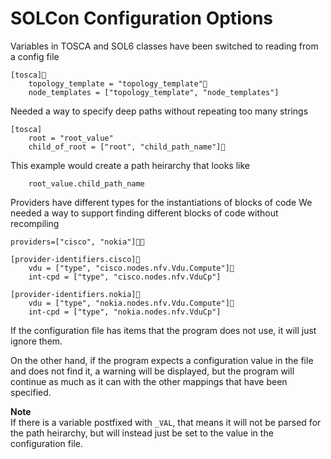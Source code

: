 # SOLCon Configuration Options

Variables in TOSCA and SOL6 classes have been switched to reading from a config file

```
[tosca]    
    topology_template = "topology_template"    
    node_templates = ["topology_template", "node_templates"]
```

Needed a way to specify deep paths without repeating too many strings
```
[tosca]
    root = "root_value"
    child_of_root = ["root", "child_path_name"]
```
This example would create a path heirarchy that looks like
```
    root_value.child_path_name
````

Providers have different types for the instantiations of blocks of code
We needed a way to support finding different blocks of code without recompiling

```
providers=["cisco", "nokia"]

[provider-identifiers.cisco]    
    vdu = ["type", "cisco.nodes.nfv.Vdu.Compute"]    
    int-cpd = ["type", "cisco.nodes.nfv.VduCp"]

[provider-identifiers.nokia]    
    vdu = ["type", "nokia.nodes.nfv.Vdu.Compute"]    
    int-cpd = ["type", "nokia.nodes.nfv.VduCp"]

```

If the configuration file has items that the program does not use, it will just ignore them.

On the other hand, if the program expects a configuration value in the file and does not find it, a warning
will be displayed, but the program will continue as much as it can with the other mappings that have been
specified.

**Note**  
If there is a variable postfixed with `_VAL`, that means it will not be parsed for the path
heirarchy, but will instead just be set to the value in the configuration file.
